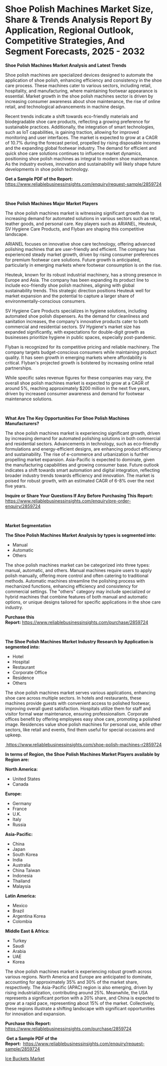 <p><h1>Shoe Polish Machines Market Size, Share & Trends Analysis Report By Application, Regional Outlook, Competitive Strategies, And Segment Forecasts, 2025 - 2032</h1></p><p><strong>Shoe Polish Machines Market Analysis and Latest Trends</strong></p>
<p><p>Shoe polish machines are specialized devices designed to automate the application of shoe polish, enhancing efficiency and consistency in the shoe care process. These machines cater to various sectors, including retail, hospitality, and manufacturing, where maintaining footwear appearance is essential. Market growth in the shoe polish machines sector is driven by increasing consumer awareness about shoe maintenance, the rise of online retail, and technological advancements in machine design.</p><p>Recent trends indicate a shift towards eco-friendly materials and biodegradable shoe care products, reflecting a growing preference for sustainable practices. Additionally, the integration of smart technologies, such as IoT capabilities, is gaining traction, allowing for improved monitoring and user interfaces. The market is expected to grow at a CAGR of 10.7% during the forecast period, propelled by rising disposable incomes and the expanding global footwear industry. The demand for efficient and quick shoe care solutions continues to influence market dynamics, positioning shoe polish machines as integral to modern shoe maintenance. As the industry evolves, innovation and sustainability will likely shape future developments in shoe polish technology.</p></p>
<p><strong>Get a Sample PDF of the Report:&nbsp;</strong> <a href="https://www.reliablebusinessinsights.com/enquiry/request-sample/2859724?utm_campaign=3253&utm_medium=2&utm_source=Github&utm_content=ia&utm_term=12032025&utm_id=shoe-polish-machines">https://www.reliablebusinessinsights.com/enquiry/request-sample/2859724</a></p>
<p>&nbsp;</p>
<p><strong>Shoe Polish Machines Major Market Players</strong></p>
<p><p>The shoe polish machines market is witnessing significant growth due to increasing demand for automated solutions in various sectors such as retail, leather goods, and personal care. Key players such as ARIANEL, Heuteuk, SV Hygiene Care Products, and Flyban are shaping this competitive landscape.</p><p>ARIANEL focuses on innovative shoe care technology, offering advanced polishing machines that are user-friendly and efficient. The company has experienced steady market growth, driven by rising consumer preferences for premium footwear care solutions. Future growth is anticipated, particularly in emerging markets where footwear consumption is on the rise. </p><p>Heuteuk, known for its robust industrial machinery, has a strong presence in Europe and Asia. The company has been expanding its product line to include eco-friendly shoe polish machines, aligning with global sustainability trends. This strategic direction positions Heuteuk well for market expansion and the potential to capture a larger share of environmentally-conscious consumers.</p><p>SV Hygiene Care Products specializes in hygiene solutions, including automated shoe polish dispensers. As the demand for cleanliness and sanitation increases, the company's innovative products cater to both commercial and residential sectors. SV Hygiene's market size has expanded significantly, with expectations for double-digit growth as businesses prioritize hygiene in public spaces, especially post-pandemic.</p><p>Flyban is recognized for its competitive pricing and reliable machinery. The company targets budget-conscious consumers while maintaining product quality. It has seen growth in emerging markets where affordability is critical. Flyban's projected growth is bolstered by increasing online retail partnerships.</p><p>While specific sales revenue figures for these companies may vary, the overall shoe polish machines market is expected to grow at a CAGR of around 5%, reaching approximately $200 million in the next five years, driven by increased consumer awareness and demand for footwear maintenance solutions.</p></p>
<p>&nbsp;</p>
<p><strong>What Are The Key Opportunities For Shoe Polish Machines Manufacturers?</strong></p>
<p><p>The shoe polish machines market is experiencing significant growth, driven by increasing demand for automated polishing solutions in both commercial and residential sectors. Advancements in technology, such as eco-friendly formulations and energy-efficient designs, are enhancing product efficiency and sustainability. The rise of e-commerce and urbanization is further propelling market expansion. Asia-Pacific is expected to dominate, given the manufacturing capabilities and growing consumer base. Future outlook indicates a shift towards smart automation and digital integration, reflecting broader industry trends towards efficiency and innovation. The market is poised for robust growth, with an estimated CAGR of 6-8% over the next five years.</p></p>
<p><strong>Inquire or Share Your Questions If Any Before Purchasing This Report:</strong> <a href="https://www.reliablebusinessinsights.com/enquiry/pre-order-enquiry/2859724?utm_campaign=3253&utm_medium=2&utm_source=Github&utm_content=ia&utm_term=12032025&utm_id=shoe-polish-machines">https://www.reliablebusinessinsights.com/enquiry/pre-order-enquiry/2859724</a></p>
<p>&nbsp;</p>
<p><strong>Market Segmentation</strong></p>
<p><strong>The Shoe Polish Machines Market Analysis by types is segmented into:</strong></p>
<p><ul><li>Manual</li><li>Automatic</li><li>Others</li></ul></p>
<p><p>The shoe polish machines market can be categorized into three types: manual, automatic, and others. Manual machines require users to apply polish manually, offering more control and often catering to traditional methods. Automatic machines streamline the polishing process with mechanized functions, enhancing efficiency and consistency for commercial settings. The "others" category may include specialized or hybrid machines that combine features of both manual and automatic options, or unique designs tailored for specific applications in the shoe care industry.</p></p>
<p><strong>Purchase this Report:&nbsp;</strong><a href="https://www.reliablebusinessinsights.com/purchase/2859724?utm_campaign=3253&utm_medium=2&utm_source=Github&utm_content=ia&utm_term=12032025&utm_id=shoe-polish-machines">https://www.reliablebusinessinsights.com/purchase/2859724</a></p>
<p>&nbsp;</p>
<p><strong>The Shoe Polish Machines Market Industry Research by Application is segmented into:</strong></p>
<p><ul><li>Hotel</li><li>Hospital</li><li>Restaurant</li><li>Corporate Office</li><li>Residence</li><li>Others</li></ul></p>
<p><p>The shoe polish machines market serves various applications, enhancing shoe care across multiple sectors. In hotels and restaurants, these machines provide guests with convenient access to polished footwear, improving overall guest satisfaction. Hospitals utilize them for staff and visitor formal wear maintenance, ensuring professionalism. Corporate offices benefit by offering employees easy shoe care, promoting a polished image. Residences value shoe polish machines for personal use, while other sectors, like retail and events, find them useful for special occasions and upkeep.</p></p>
<p><a href="https://www.reliablebusinessinsights.com/shoe-polish-machines-r2859724?utm_campaign=3253&utm_medium=2&utm_source=Github&utm_content=ia&utm_term=12032025&utm_id=shoe-polish-machines">&nbsp;https://www.reliablebusinessinsights.com/shoe-polish-machines-r2859724</a></p>
<p><strong>In terms of Region, the Shoe Polish Machines Market Players available by Region are:</strong></p>
<p>
    <p> <strong> North America: </strong>
        <ul>
            <li>United States</li>
            <li>Canada</li>
        </ul>
        </p> 
    <p> <strong> Europe: </strong>
        <ul>
            <li>Germany</li>
            <li>France</li>
            <li>U.K.</li>
            <li>Italy</li>
            <li>Russia</li>
        </ul>
        </p> 
    <p> <strong> Asia-Pacific: </strong>
        <ul>
            <li>China</li>
            <li>Japan</li>
            <li>South Korea</li>
            <li>India</li>
            <li>Australia</li>
            <li>China Taiwan</li>
            <li>Indonesia</li>
            <li>Thailand</li>
            <li>Malaysia</li>
        </ul>
        </p> 
    <p> <strong> Latin America: </strong>
        <ul>
            <li>Mexico</li>
            <li>Brazil</li>
            <li>Argentina Korea</li>
            <li>Colombia</li>
        </ul>
        </p> 
    <p> <strong> Middle East & Africa: </strong>
        <ul>
            <li>Turkey</li>
            <li>Saudi</li>
            <li>Arabia</li>
            <li>UAE</li>
            <li>Korea</li>
        </ul>
    </p>
    </p>
<p><p>The shoe polish machines market is experiencing robust growth across various regions. North America and Europe are anticipated to dominate, accounting for approximately 35% and 30% of the market share, respectively. The Asia-Pacific (APAC) region is also emerging, driven by rising industrialization, contributing around 25%. Meanwhile, the USA represents a significant portion with a 20% share, and China is expected to grow at a rapid pace, representing about 15% of the market. Collectively, these regions illustrate a shifting landscape with significant opportunities for innovation and expansion.</p></p>
<p><strong>Purchase this Report: </strong><a href="https://www.reliablebusinessinsights.com/purchase/2859724?utm_campaign=3253&utm_medium=2&utm_source=Github&utm_content=ia&utm_term=12032025&utm_id=shoe-polish-machines">https://www.reliablebusinessinsights.com/purchase/2859724</a></p>
<p>&nbsp;<strong>Get a Sample PDF of the Report:&nbsp;&nbsp;</strong><a href="https://www.reliablebusinessinsights.com/enquiry/request-sample/2859724?utm_campaign=3253&utm_medium=2&utm_source=Github&utm_content=ia&utm_term=12032025&utm_id=shoe-polish-machines">https://www.reliablebusinessinsights.com/enquiry/request-sample/2859724</a></p>
<p><strong></strong></p>
<p><p><a href="https://github.com/momossidram/Market-Research-Report-List-1/blob/main/ice-buckets-market.md?utm_campaign=3253&utm_medium=2&utm_source=Github&utm_content=ia&utm_term=12032025&utm_id=shoe-polish-machines">Ice Buckets Market</a></p></p>